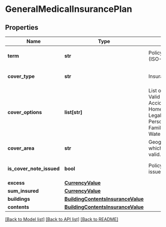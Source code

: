 # GeneralMedicalInsurancePlan

## Properties
Name | Type | Description | Notes
------------ | ------------- | ------------- | -------------
**term** | **str** | Policy duration in years (ISO-8601: P[n][Y]) | [optional] [default to 'null']
**cover_type** | **str** | Insurance cover type. | [optional] [default to 'null']
**cover_options** | **list[str]** | List of cover options.  Valid options are: None, AccidentalDamage, HomeEmergency, LegalFees,  PersonalPossessions, Family, WaterDangerousSports. | [optional] 
**cover_area** | **str** | Geographic area over which the policy is valid. | [optional] [default to 'null']
**is_cover_note_issued** | **bool** | Policy cover notes issued flag. | [optional] [default to False]
**excess** | [**CurrencyValue**](CurrencyValue.md) |  | [optional] 
**sum_insured** | [**CurrencyValue**](CurrencyValue.md) |  | [optional] 
**buildings** | [**BuildingContentsInsuranceValue**](BuildingContentsInsuranceValue.md) |  | [optional] 
**contents** | [**BuildingContentsInsuranceValue**](BuildingContentsInsuranceValue.md) |  | [optional] 

[[Back to Model list]](../README.md#documentation-for-models) [[Back to API list]](../README.md#documentation-for-api-endpoints) [[Back to README]](../README.md)

